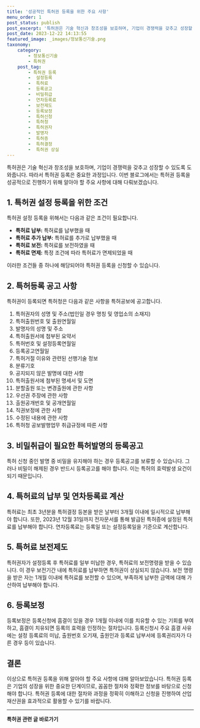 ```yaml
---
title: '성공적인 특허권 등록을 위한 주요 사항'
menu_order: 1
post_status: publish
post_excerpt: '특허권은 기술 혁신과 창조성을 보호하며, 기업이 경쟁력을 갖추고 성장할 수 있도록 도와줍니다. 따라서 특허권 등록은 중요한 과정입니다. 이번 블로그에서는 특허권 등록을 성공적으로 진행하기 위해 알아야 할 주요 사항에 대해 다뤄보겠습니다.'
post_date: 2023-12-22 14:13:55
featured_image: _images/정보통신기술.png
taxonomy:
    category:
        - 정보통신기술
        - 특허권
    post_tag:
        - 특허권 등록
        -  설정등록
        -  특허료
        -  등록공고
        -  비밀취급
        -  연차등록료
        -  보전제도
        -  등록보정
        -  특허신청
        -  특허청
        -  특허권자
        -  발명자
        -  특허증
        -  특허결정
        -  특허권 상실
---
```



특허권은 기술 혁신과 창조성을 보호하며, 기업이 경쟁력을 갖추고 성장할 수 있도록 도와줍니다. 따라서 특허권 등록은 중요한 과정입니다. 이번 블로그에서는 특허권 등록을 성공적으로 진행하기 위해 알아야 할 주요 사항에 대해 다뤄보겠습니다.

## 1. 특허권 설정 등록을 위한 조건

특허권 설정 등록을 위해서는 다음과 같은 조건이 필요합니다.

- **특허료 납부:** 특허료를 납부했을 때
- **특허료 추가 납부:** 특허료를 추가로 납부했을 때
- **특허료 보전:** 특허료를 보전하였을 때
- **특허료 면제:** 특정 조건에 따라 특허료가 면제되었을 때

이러한 조건들 중 하나에 해당되어야 특허권 등록을 신청할 수 있습니다.

## 2. 특허등록 공고 사항

특허권이 등록되면 특허청은 다음과 같은 사항을 특허공보에 공고합니다.

1. 특허권자의 성명 및 주소(법인일 경우 명칭 및 영업소의 소재지)
2. 특허출원번호 및 출원연월일
3. 발명자의 성명 및 주소
4. 특허출원서에 첨부된 요약서
5. 특허번호 및 설정등록연월일
6. 등록공고연월일
7. 특허거절 이유와 관련된 선행기술 정보
8. 분류기호
9. 공지되지 않은 발명에 대한 사항
10. 특허출원서에 첨부된 명세서 및 도면
11. 분할출원 또는 변경출원에 관한 사항
12. 우선권 주장에 관한 사항
13. 출원공개번호 및 공개연월일
14. 직권보정에 관한 사항
15. 수정된 내용에 관한 사항
16. 특허청 공보발행업무 취급규정에 따른 사항

## 3. 비밀취급이 필요한 특허발명의 등록공고

특허 신청 중인 발명 중 비밀을 유지해야 하는 경우 등록공고를 보류할 수 있습니다. 그러나 비밀이 해제된 경우 반드시 등록공고를 해야 합니다. 이는 특허의 효력발생 요건이 되기 때문입니다.

## 4. 특허료의 납부 및 연차등록료 계산

특허료는 최초 3년분을 특허결정 등본을 받은 날부터 3개월 이내에 일시적으로 납부해야 합니다. 또한, 2023년 12월 31일까지 전자문서를 통해 발급된 특허증에 설정된 특허료를 납부해야 합니다. 연차등록료는 등록일 또는 설정등록일을 기준으로 계산합니다.

## 5. 특허료 보전제도

특허권자가 설정등록 후 특허료를 일부 미납한 경우, 특허료의 보전명령을 받을 수 있습니다. 이 경우 보전기간 내에 특허료를 납부하면 특허권이 상실되지 않습니다. 보전 명령을 받은 자는 1개월 이내에 특허료를 보전할 수 있으며, 부족하게 납부한 금액에 대해 가산하여 납부해야 합니다.

## 6. 등록보정

등록보정은 등록신청에 흠결이 있을 경우 1개월 이내에 이를 치유할 수 있는 기회를 부여하고, 흠결이 치유되면 등록의 효력을 인정하는 절차입니다. 등록신청시 주요 흠결 사유에는 설정 등록료의 미납, 출원번호 오기재, 출원인과 등록료 납부서에 등록권리자가 다른 경우 등이 있습니다.

## 결론

이상으로 특허권 등록을 위해 알아야 할 주요 사항에 대해 알아보았습니다. 특허권 등록은 기업의 성장을 위한 중요한 단계이므로, 꼼꼼한 절차와 정확한 정보를 바탕으로 신청해야 합니다. 특허권 등록에 대한 절차와 과정을 정확히 이해하고 신청을 진행하여 산업재산권을 효과적으로 활용할 수 있기를 바랍니다.
<!-- wp:separator -->
<hr class="wp-block-separator has-alpha-channel-opacity"/>
<!-- /wp:separator -->

<!-- wp:group {"backgroundColor":"base","layout":{"type":"constrained"}} -->
<div class="wp-block-group has-base-background-color has-background"><!-- wp:paragraph {"align":"center","fontSize":"medium"} -->
<p class="has-text-align-center has-large-font-size"><strong>특허권 관련 글 바로가기</strong></p>
<!-- /wp:paragraph -->


<!-- wp:latest-posts
{"categories":[{"id":36021,"count":19,"description":"","link":"https://uknowlaw.com/category/%ed%8a%b9%ed%97%88%ea%b6%8c/","name":"특허권","slug":"특허권","taxonomy":"category","parent":0,"meta":[],"_links":{"self":[{"href":"https://uknowlaw.com/wp-json/wp/v2/categories/36021"}],"collection":[{"href":"https://uknowlaw.com/wp-json/wp/v2/categories"}],"about":[{"href":"https://uknowlaw.com/wp-json/wp/v2/taxonomies/category"}],"wp:post_type":[{"href":"https://uknowlaw.com/wp-json/wp/v2/posts?categories=36021"}],"curies":[{"name":"wp","href":"https://api.w.org/{rel}","templated":true}]}}],"postsToShow":100,"excerptLength":28,"postLayout":"grid","columns":2,"featuredImageAlign":"left","featuredImageSizeSlug":"large","fontSize":"small"} /--></div>
<!-- /wp:group -->